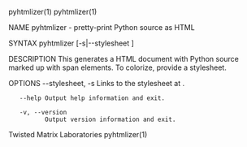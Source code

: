 pyhtmlizer(1)                                                                            pyhtmlizer(1)

NAME
       pyhtmlizer - pretty-print Python source as HTML

SYNTAX
       pyhtmlizer [-s|--stylesheet <url>] <filename>

DESCRIPTION
       This  generates  a HTML document with Python source marked up with span elements.  To colorize,
       provide a stylesheet.

OPTIONS
       --stylesheet, -s <url>
              Links to the stylesheet at <url>.

       --help Output help information and exit.

       -v, --version
              Output version information and exit.

Twisted Matrix Laboratories                                                              pyhtmlizer(1)
